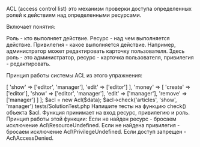ACL (access control list) это механизм проверки доступа определенных ролей к действиям над определенными ресурсами.

Включает понятия:

Роль - кто выполняет действие.
Ресурс - над чем выполняется действие.
Привилегия - какое выполняется действие.
Например, администратор может редактировать карточку пользователя. Здесь роль - это администратор, ресурс - карточка пользователя, привилегия - редактировать.

Принцип работы системы ACL из этого упражнения:

<?php
 
$data = [
    'articles' => [
        'show' => ['editor', 'manager'],
        'edit' => ['editor']
    ],
    'money' => [
        'create' => ['editor'],
        'show' => ['editor', 'manager'],
        'edit' => ['manager'],
        'remove' => ['manager']
    ]
];
 
$acl = new Acl($data);
 
$acl->check('articles', 'show', 'manager')
tests/SolutionTest.php
Напишите тесты на функцию check() объекта $acl. Функция принимает на вход ресурс, привилегию и роль. Принцип работы этой функции:

Если не найден ресурс - бросаем исключение Acl\ResourceUndefined.
Если не найдена привилегия - бросаем исключение Acl\PrivilegeUndefined.
Если доступ запрещен - Acl\AccessDenied.